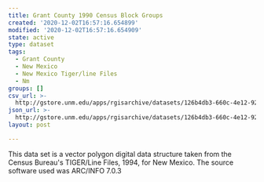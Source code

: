 ```yaml
---
title: Grant County 1990 Census Block Groups
created: '2020-12-02T16:57:16.654899'
modified: '2020-12-02T16:57:16.654909'
state: active
type: dataset
tags:
  - Grant County
  - New Mexico
  - New Mexico Tiger/line Files
  - Nm
groups: []
csv_url: >-
  http://gstore.unm.edu/apps/rgisarchive/datasets/126b4db3-660c-4e12-925a-efd19352ecc1/tlf417shp.derived.csv
json_url: >-
  http://gstore.unm.edu/apps/rgisarchive/datasets/126b4db3-660c-4e12-925a-efd19352ecc1/tlf417shp.derived.json
layout: post

---
```

This data set is a vector polygon digital data structure taken from the Census
				Bureau's TIGER/Line Files, 1994, for New Mexico. The source software used was
				ARC/INFO 7.0.3
